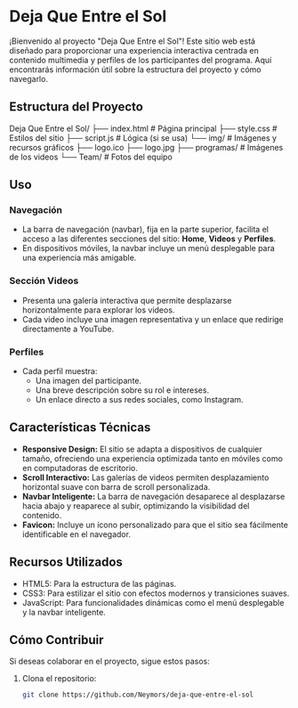 # Deja Que Entre el Sol

¡Bienvenido al proyecto "Deja Que Entre el Sol"! Este sitio web está diseñado para proporcionar una experiencia interactiva centrada en contenido multimedia y perfiles de los participantes del programa. Aquí encontrarás información útil sobre la estructura del proyecto y cómo navegarlo.

## **Estructura del Proyecto**
Deja Que Entre el Sol/
├── index.html       # Página principal
├── style.css        # Estilos del sitio
├── script.js        # Lógica (si se usa)
└── img/             # Imágenes y recursos gráficos
    ├── logo.ico
    ├── logo.jpg
    ├── programas/   # Imágenes de los videos
    └── Team/        # Fotos del equipo

## **Uso**
### **Navegación**
- La barra de navegación (navbar), fija en la parte superior, facilita el acceso a las diferentes secciones del sitio: **Home**, **Videos** y **Perfiles**.
- En dispositivos móviles, la navbar incluye un menú desplegable para una experiencia más amigable.

### **Sección Videos**
- Presenta una galería interactiva que permite desplazarse horizontalmente para explorar los videos.
- Cada video incluye una imagen representativa y un enlace que redirige directamente a YouTube.

### **Perfiles**
- Cada perfil muestra:
  - Una imagen del participante.
  - Una breve descripción sobre su rol e intereses.
  - Un enlace directo a sus redes sociales, como Instagram.

## **Características Técnicas**
- **Responsive Design:** El sitio se adapta a dispositivos de cualquier tamaño, ofreciendo una experiencia optimizada tanto en móviles como en computadoras de escritorio.
- **Scroll Interactivo:** Las galerías de videos permiten desplazamiento horizontal suave con barra de scroll personalizada.
- **Navbar Inteligente:** La barra de navegación desaparece al desplazarse hacia abajo y reaparece al subir, optimizando la visibilidad del contenido.
- **Favicon:** Incluye un ícono personalizado para que el sitio sea fácilmente identificable en el navegador.

## **Recursos Utilizados**
- HTML5: Para la estructura de las páginas.
- CSS3: Para estilizar el sitio con efectos modernos y transiciones suaves.
- JavaScript: Para funcionalidades dinámicas como el menú desplegable y la navbar inteligente.

## **Cómo Contribuir**
Si deseas colaborar en el proyecto, sigue estos pasos:
1. Clona el repositorio:  
   ```bash
   git clone https://github.com/Neymors/deja-que-entre-el-sol